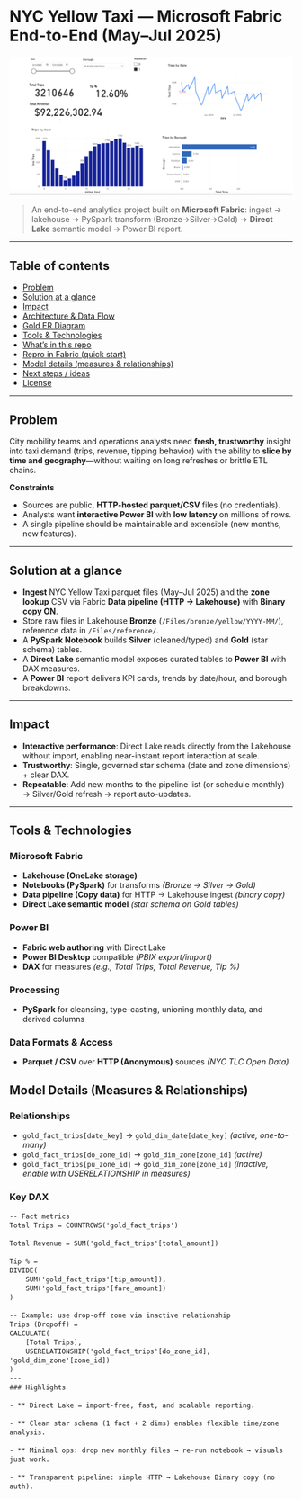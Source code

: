 # NYC Yellow Taxi — Microsoft Fabric End-to-End (May–Jul 2025)

![Report overview](Taxi%20Trips_Report.png)

> An end-to-end analytics project built on **Microsoft Fabric**: ingest → lakehouse → PySpark transform (Bronze→Silver→Gold) → **Direct Lake** semantic model → Power BI report.

---

## Table of contents
- [Problem](#problem)  
- [Solution at a glance](#solution-at-a-glance)  
- [Impact](#impact)  
- [Architecture & Data Flow](#architecture--data-flow)  
- [Gold ER Diagram](#gold-er-diagram)  
- [Tools & Technologies](#tools--technologies)  
- [What’s in this repo](#whats-in-this-repo)  
- [Repro in Fabric (quick start)](#repro-in-fabric-quick-start)  
- [Model details (measures & relationships)](#model-details-measures--relationships)  
- [Next steps / ideas](#next-steps--ideas)  
- [License](#license)

---

## Problem
City mobility teams and operations analysts need **fresh, trustworthy** insight into taxi demand (trips, revenue, tipping behavior) with the ability to **slice by time and geography**—without waiting on long refreshes or brittle ETL chains.

**Constraints**
- Sources are public, **HTTP-hosted parquet/CSV** files (no credentials).
- Analysts want **interactive Power BI** with **low latency** on millions of rows.
- A single pipeline should be maintainable and extensible (new months, new features).

---

## Solution at a glance
- **Ingest** NYC Yellow Taxi parquet files (May–Jul 2025) and the **zone lookup** CSV via Fabric **Data pipeline (HTTP → Lakehouse)** with **Binary copy ON**.  
- Store raw files in Lakehouse **Bronze** (`/Files/bronze/yellow/YYYY-MM/`), reference data in `/Files/reference/`.
- A **PySpark Notebook** builds **Silver** (cleaned/typed) and **Gold** (star schema) tables.
- A **Direct Lake** semantic model exposes curated tables to **Power BI** with DAX measures.
- A **Power BI** report delivers KPI cards, trends by date/hour, and borough breakdowns.

---

## Impact
- **Interactive performance**: Direct Lake reads directly from the Lakehouse without import, enabling near-instant report interaction at scale.  
- **Trustworthy**: Single, governed star schema (date and zone dimensions) + clear DAX.  
- **Repeatable**: Add new months to the pipeline list (or schedule monthly) → Silver/Gold refresh → report auto-updates.

---
## Tools & Technologies

### Microsoft Fabric
- **Lakehouse (OneLake storage)**
- **Notebooks (PySpark)** for transforms *(Bronze → Silver → Gold)*
- **Data pipeline (Copy data)** for HTTP → Lakehouse ingest *(binary copy)*
- **Direct Lake semantic model** *(star schema on Gold tables)*

### Power BI
- **Fabric web authoring** with Direct Lake
- **Power BI Desktop** compatible *(PBIX export/import)*
- **DAX** for measures *(e.g., Total Trips, Total Revenue, Tip %)*

### Processing
- **PySpark** for cleansing, type-casting, unioning monthly data, and derived columns

### Data Formats & Access
- **Parquet / CSV** over **HTTP (Anonymous)** sources *(NYC TLC Open Data)*


## Model Details (Measures & Relationships)

### Relationships
- `gold_fact_trips[date_key]` → `gold_dim_date[date_key]` *(active, one-to-many)*
- `gold_fact_trips[do_zone_id]` → `gold_dim_zone[zone_id]` *(active)*
- `gold_fact_trips[pu_zone_id]` → `gold_dim_zone[zone_id]` *(inactive, enable with USERELATIONSHIP in measures)*

### Key DAX
```DAX
-- Fact metrics
Total Trips = COUNTROWS('gold_fact_trips')

Total Revenue = SUM('gold_fact_trips'[total_amount])

Tip % =
DIVIDE(
    SUM('gold_fact_trips'[tip_amount]),
    SUM('gold_fact_trips'[fare_amount])
)

-- Example: use drop-off zone via inactive relationship
Trips (Dropoff) =
CALCULATE(
    [Total Trips],
    USERELATIONSHIP('gold_fact_trips'[do_zone_id], 'gold_dim_zone'[zone_id])
)
---
### Highlights

- ** Direct Lake = import-free, fast, and scalable reporting.

- ** Clean star schema (1 fact + 2 dims) enables flexible time/zone analysis.

- ** Minimal ops: drop new monthly files → re-run notebook → visuals just work.

- ** Transparent pipeline: simple HTTP → Lakehouse Binary copy (no auth).
